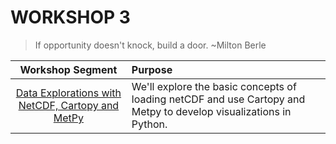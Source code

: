 # WORKSHOP 3

> If opportunity doesn't knock, build a door. ~Milton Berle

| Workshop Segment | Purpose |
|:----------------:|:--------|
| [Data Explorations with NetCDF, Cartopy and MetPy](http://nbviewer.jupyter.org/github/NCAR/SOARS2017_DataWorkshops/blob/master/A/ws3/ws03_data_exploration.ipynb) | We'll explore the basic concepts of loading netCDF and use Cartopy and Metpy to develop visualizations in Python. | 
